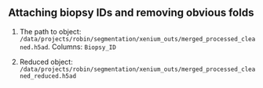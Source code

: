 ## Attaching biopsy IDs and removing obvious folds
1. The path to object: ```/data/projects/robin/segmentation/xenium_outs/merged_processed_cleaned.h5ad```. Columns: ```Biopsy_ID```

2. Reduced object: ```/data/projects/robin/segmentation/xenium_outs/merged_processed_cleaned_reduced.h5ad```
